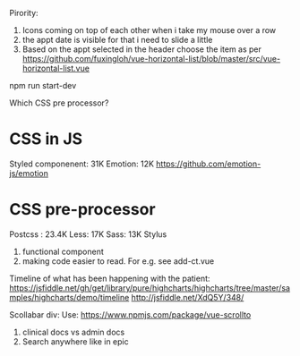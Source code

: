 Pirority:

1. Icons coming on top of each other when i take my mouse over a row
2. the appt date is visible for that i need to slide a little
3. Based on the appt selected in the header choose the item as per https://github.com/fuxingloh/vue-horizontal-list/blob/master/src/vue-horizontal-list.vue

npm run start-dev

Which CSS pre processor?

# CSS in JS

Styled componenent: 31K
Emotion: 12K https://github.com/emotion-js/emotion

# CSS pre-processor

Postcss : 23.4K
Less: 17K
Sass: 13K
Stylus

1. functional component
2. making code easier to read. For e.g. see add-ct.vue

Timeline of what has been happening with the patient:
https://jsfiddle.net/gh/get/library/pure/highcharts/highcharts/tree/master/samples/highcharts/demo/timeline
http://jsfiddle.net/XdQ5Y/348/

Scollabar div:
Use: https://www.npmjs.com/package/vue-scrollto

1. clinical docs vs admin docs
2. Search anywhere like in epic
